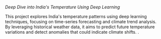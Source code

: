 
*Deep Dive into India's Temperature Using Deep Learning*


This project explores India's temperature patterns using deep learning techniques, focusing on time-series forecasting and climate trend analysis. By leveraging historical weather data, it aims to predict future temperature variations and detect anomalies that could indicate climate shifts.
.
